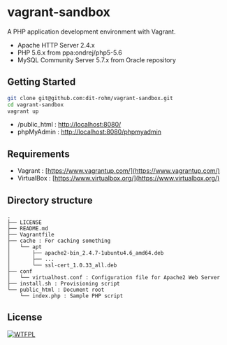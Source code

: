# vagrant-sandbox
A PHP application development environment with Vagrant.

 * Apache HTTP Server 2.4.x
 * PHP 5.6.x from ppa:ondrej/php5-5.6
 * MySQL Community Server 5.7.x from Oracle repository

## Getting Started
```bash
git clone git@github.com:dit-rohm/vagrant-sandbox.git
cd vagrant-sandbox
vagrant up
```

* /public_html : [http://localhost:8080/](http://localhost:8080/)
* phpMyAdmin : [http://localhost:8080/phpmyadmin](http://localhost:8080/phpmyadmin)

## Requirements
 * Vagrant : [https://www.vagrantup.com/](https://www.vagrantup.com/)
 * VirtualBox : [https://www.virtualbox.org/](https://www.virtualbox.org/)

## Directory structure
```
.
├── LICENSE
├── README.md
├── Vagrantfile
├── cache : For caching something
│   └── apt
│       ├── apache2-bin_2.4.7-1ubuntu4.6_amd64.deb
│       ├── ...
│       └── ssl-cert_1.0.33_all.deb
├── conf
│   └── virtualhost.conf : Configuration file for Apache2 Web Server
├── install.sh : Provisioning script
└── public_html : Document root
    └── index.php : Sample PHP script
```

## License
[![WTFPL](http://www.wtfpl.net/wp-content/uploads/2012/12/wtfpl-badge-4.png)](http://www.wtfpl.net/)
